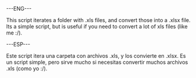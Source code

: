 ---ENG---

This script iterates a folder with .xls files, and convert those into a .xlsx file.
Its a simple script, but is useful if you need to convert a lot of xls files (like me :/).

---ESP---

Este script itera una carpeta con archivos .xls, y los convierte en .xlsx.
Es un script simple, pero sirve mucho si necesitas convertir muchos archivos .xls (como yo :/).
